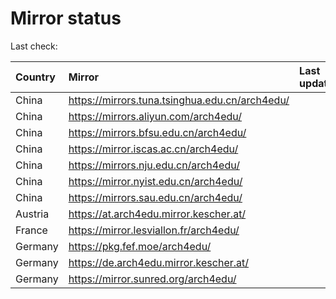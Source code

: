 <script src="./time.js"></script>
# Mirror status
Last check: <script type="text/javascript">localize(1699629496.328477);</script>

|Country|Mirror|Last update|
|:------|:-----|:----------|
|China|https://mirrors.tuna.tsinghua.edu.cn/arch4edu/|<script type="text/javascript">localize(1699598144);</script>|
|China|https://mirrors.aliyun.com/arch4edu/|<script type="text/javascript">localize(1699598144);</script>|
|China|https://mirrors.bfsu.edu.cn/arch4edu/|<script type="text/javascript">localize(1699598144);</script>|
|China|https://mirror.iscas.ac.cn/arch4edu/|<script type="text/javascript">localize(1699598144);</script>|
|China|https://mirrors.nju.edu.cn/arch4edu/|<script type="text/javascript">localize(1699554615);</script>|
|China|https://mirror.nyist.edu.cn/arch4edu/|<script type="text/javascript">localize(1699598144);</script>|
|China|https://mirrors.sau.edu.cn/arch4edu/|<script type="text/javascript">localize(1699598144);</script>|
|Austria|https://at.arch4edu.mirror.kescher.at/|<script type="text/javascript">localize(1699598144);</script>|
|France|https://mirror.lesviallon.fr/arch4edu/|<script type="text/javascript">localize(1699598144);</script>|
|Germany|https://pkg.fef.moe/arch4edu/|<script type="text/javascript">localize(1699598144);</script>|
|Germany|https://de.arch4edu.mirror.kescher.at/|<script type="text/javascript">localize(1699598144);</script>|
|Germany|https://mirror.sunred.org/arch4edu/|<script type="text/javascript">localize(1699598144);</script>|

<script src="./tablefilter/tablefilter.js"></script>
<script src="./table.js"></script>
